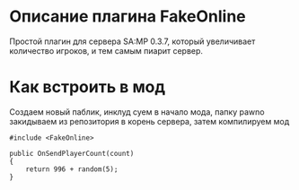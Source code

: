 # Описание плагина FakeOnline
Простой плагин для сервера SA:MP 0.3.7, который увеличивает количество игроков, и тем самым пиарит сервер.

# Как встроить в мод
Создаем новый паблик, инклуд суем в начало мода, папку pawno закидываем из репозитория в корень сервера, затем компилируем мод
```pawn
#include <FakeOnline>

public OnSendPlayerCount(count)
{
	return 996 + random(5);
}
```
